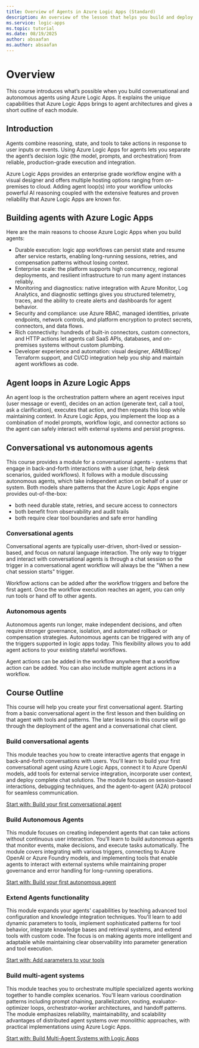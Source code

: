 ```yaml
---
title: Overview of Agents in Azure Logic Apps (Standard)
description: An overview of the lesson that helps you build and deploy Agents in Azure Logic Apps.
ms.service: logic-apps
ms.topic: tutorial
ms.date: 08/19/2025
author: absaafan
ms.author: absaafan
---
```


# Overview

This course introduces what’s possible when you build conversational and autonomous agents using Azure Logic Apps. It explains the unique capabilities that Azure Logic Apps brings to agent architectures and gives a short outline of each module.

## Introduction

Agents combine reasoning, state, and tools to take actions in response to user inputs or events. Using Azure Logic Apps for agents lets you separate the agent’s decision logic (the model, prompts, and orchestration) from reliable, production-grade execution and integration.

Azure Logic Apps provides an enterprise grade workflow engine with a visual designer and offers multiple hosting options ranging from on-premises to cloud. Adding agent loop(s) into your workflow unlocks powerful AI reasoning coupled with the extensive features and proven reliability that Azure Logic Apps are known for.

## Building agents with Azure Logic Apps

Here are the main reasons to choose Azure Logic Apps when you build agents:

- Durable execution: logic app workflows can persist state and resume after service restarts, enabling long-running sessions, retries, and compensation patterns without losing context.
- Enterprise scale: the platform supports high concurrency, regional deployments, and resilient infrastructure to run many agent instances reliably.
- Monitoring and diagnostics: native integration with Azure Monitor, Log Analytics, and diagnostic settings gives you structured telemetry, traces, and the ability to create alerts and dashboards for agent behavior.
- Security and compliance: use Azure RBAC, managed identities, private endpoints, network controls, and platform encryption to protect secrets, connectors, and data flows.
- Rich connectivity: hundreds of built-in connectors, custom connectors, and HTTP actions let agents call SaaS APIs, databases, and on-premises systems without custom plumbing.
- Developer experience and automation: visual designer, ARM/Bicep/ Terraform support, and CI/CD integration help you ship and maintain agent workflows as code.

## Agent loops in Azure Logic Apps

An agent loop is the orchestration pattern where an agent receives input (user message or event), decides on an action (generate text, call a tool, ask a clarification), executes that action, and then repeats this loop while maintaining context. In Azure Logic Apps, you implement the loop as a combination of model prompts, workflow logic, and connector actions so the agent can safely interact with external systems and persist progress.

## Conversational vs autonomous agents

This course provides a module for a conversational agents - systems that engage in back-and-forth interactions with a user (chat, help desk scenarios, guided workflows). It follows with a module discussing autonomous agents, which take independent action on behalf of a user or system. Both models share patterns that the Azure Logic Apps engine provides out-of-the-box:

- both need durable state, retries, and secure access to connectors
- both benefit from observability and audit trails
- both require clear tool boundaries and safe error handling

### Conversational agents

Conversational agents are typically user-driven, short-lived or session-based, and focus on natural language interaction.
The only way to trigger and interact with conversational agents is through a chat session so the trigger in a conversational agent workflow will always be the "When a new chat session starts" trigger.

Workflow actions can be added after the workflow triggers and before the first agent. Once the workflow execution reaches an agent, you can only run tools or hand off to other agents.

### Autonomous agents

Autonomous agents run longer, make independent decisions, and often require stronger governance, isolation, and automated rollback or compensation strategies. Autonomous agents can be triggered with any of the triggers supported in logic apps today. This flexibility allows you to add agent actions to your existing stateful workflows.

Agent actions can be added in the workflow anywhere that a workflow action can be added. You can also include multiple agent actions in a workflow.

## Course Outline

This course will help you create your first conversational agent. Starting from a basic conversational agent in the first lesson and then building on that agent with tools and patterns. The later lessons in this course will go through the deployment of the agent and a conversational chat client.

### Build conversational agents

This module teaches you how to create interactive agents that engage in back-and-forth conversations with users. You'll learn to build your first conversational agent using Azure Logic Apps, connect it to Azure OpenAI models, add tools for external service integration, incorporate user context, and deploy complete chat solutions. The module focuses on session-based interactions, debugging techniques, and the agent-to-agent (A2A) protocol for seamless communication.

[Start with: Build your first conversational agent](02_build_conversational_agents/01-create-first-conversational-agent.md)

### Build Autonomous Agents

This module focuses on creating independent agents that can take actions without continuous user interaction. You'll learn to build autonomous agents that monitor events, make decisions, and execute tasks automatically. The module covers integrating with various triggers, connecting to Azure OpenAI or Azure Foundry models, and implementing tools that enable agents to interact with external systems while maintaining proper governance and error handling for long-running operations.

[Start with: Build your first autonomous agent](03_build_autonomous_agents/01-create-first-autonomous-agent.md)

### Extend Agents functionality

This module expands your agents' capabilities by teaching advanced tool configuration and knowledge integration techniques. You'll learn to add dynamic parameters to tools, implement sophisticated patterns for tool behavior, integrate knowledge bases and retrieval systems, and extend tools with custom code. The focus is on making agents more intelligent and adaptable while maintaining clear observability into parameter generation and tool execution.

[Start with: Add parameters to your tools](04_agent_functionality/01-add-parameters-to-tools.md)

### Build multi-agent systems

This module teaches you to orchestrate multiple specialized agents working together to handle complex scenarios. You'll learn various coordination patterns including prompt chaining, parallelization, routing, evaluator-optimizer loops, orchestrator-worker architectures, and handoff patterns. The module emphasizes reliability, maintainability, and scalability advantages of distributed agent systems over monolithic approaches, with practical implementations using Azure Logic Apps.

[Start with: Build Multi-Agent Systems with Logic Apps](05_build_multi_agent_systems/01-build-multi-agent-sysystem.md)
